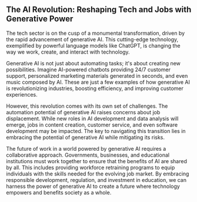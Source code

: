 ## The AI Revolution: Reshaping Tech and Jobs with Generative Power

The tech sector is on the cusp of a monumental transformation, driven by the rapid advancement of generative AI.  This cutting-edge technology, exemplified by powerful language models like ChatGPT, is changing the way we work, create, and interact with technology. 

Generative AI is not just about automating tasks; it's about creating new possibilities. Imagine AI-powered chatbots providing 24/7 customer support, personalized marketing materials generated in seconds, and even music composed by AI. These are just a few examples of how generative AI is revolutionizing industries, boosting efficiency, and improving customer experiences. 

However, this revolution comes with its own set of challenges. The automation potential of generative AI raises concerns about job displacement. While new roles in AI development and data analysis will emerge,  jobs in content creation, customer service, and even software development may be impacted. The key to navigating this transition lies in embracing the potential of generative AI while mitigating its risks.

The future of work in a world powered by generative AI requires a collaborative approach. Governments, businesses, and educational institutions must work together to ensure that the benefits of AI are shared by all. This includes providing workforce retraining programs to equip individuals with the skills needed for the evolving job market. By embracing responsible development, regulation, and investment in education, we can harness the power of generative AI to create a future where technology empowers and benefits society as a whole.